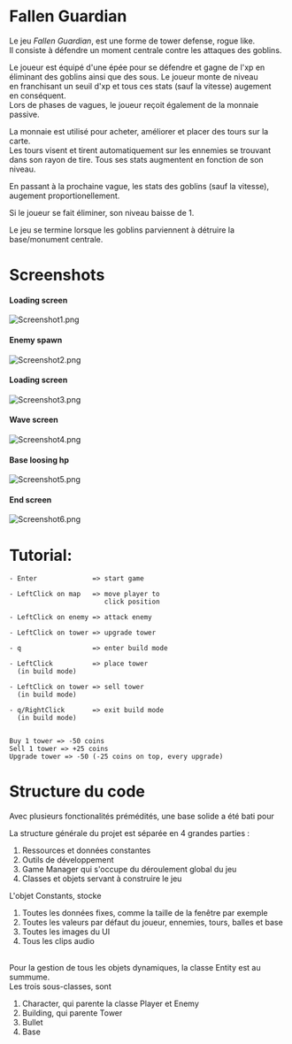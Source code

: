 # Fallen Guardian
Le jeu *Fallen Guardian*, est une forme de tower defense, rogue like. <br>
Il consiste à défendre un moment centrale contre les attaques des goblins.

Le joueur est équipé d'une épée pour se défendre et gagne de l'xp en <br>
éliminant des goblins ainsi que des sous. Le joueur monte de niveau <br>
en franchisant un seuil d'xp et tous ces stats (sauf la vitesse) augement <br> 
en conséquent. <br>
Lors de phases de vagues, le joueur reçoit également de la monnaie <br>
passive.

La monnaie est utilisé pour acheter, améliorer et placer des tours sur la carte. <br>
Les tours visent et tirent automatiquement sur les ennemies se trouvant <br>
dans son rayon de tire. Tous ses stats augmentent en fonction de son niveau.

En passant à la prochaine vague, les stats des goblins (sauf la vitesse), <br>
augement proportionellement.

Si le joueur se fait éliminer, son niveau baisse de 1.

Le jeu se termine lorsque les goblins parviennent à détruire la base/monument centrale.

# Screenshots
#### Loading screen
![Screenshot1.png](src%2Fres%2FScreenshots%2FScreenshot1.png)
#### Enemy spawn
![Screenshot2.png](src%2Fres%2FScreenshots%2FScreenshot2.png)
#### Loading screen
![Screenshot3.png](src%2Fres%2FScreenshots%2FScreenshot3.png)
#### Wave screen
![Screenshot4.png](src%2Fres%2FScreenshots%2FScreenshot4.png)
#### Base loosing hp
![Screenshot5.png](src%2Fres%2FScreenshots%2FScreenshot5.png)
#### End screen
![Screenshot6.png](src%2Fres%2FScreenshots%2FScreenshot6.png)

# Tutorial:

    - Enter              => start game

    - LeftClick on map   => move player to
                            click position

    - LeftClick on enemy => attack enemy    

    - LeftClick on tower => upgrade tower

    - q                  => enter build mode    

    - LeftClick          => place tower
      (in build mode)

    - LeftClick on tower => sell tower
      (in build mode)

    - q/RightClick       => exit build mode
      (in build mode)
    

    Buy 1 tower => -50 coins
    Sell 1 tower => +25 coins
    Upgrade tower => -50 (-25 coins on top, every upgrade)


# Structure du code
Avec plusieurs fonctionalités prémédités, une base solide a été bati pour <br>

La structure générale du projet est séparée en 4 grandes parties : <br>
1) Ressources et données constantes
2) Outils de développement 
3) Game Manager qui s'occupe du déroulement global du jeu
4) Classes et objets servant à construire le jeu

L'objet Constants, stocke 
1) Toutes les données fixes, comme la taille de la fenêtre par exemple
2) Toutes les valeurs par défaut du joueur, ennemies, tours, balles et base
3) Toutes les images du UI
4) Tous les clips audio
<br><br>

Pour la gestion de tous les objets dynamiques, la classe Entity est au summume.<br>
Les trois sous-classes, sont 
1) Character, qui parente la classe Player et Enemy
2) Building, qui parente Tower
3) Bullet
4) Base
